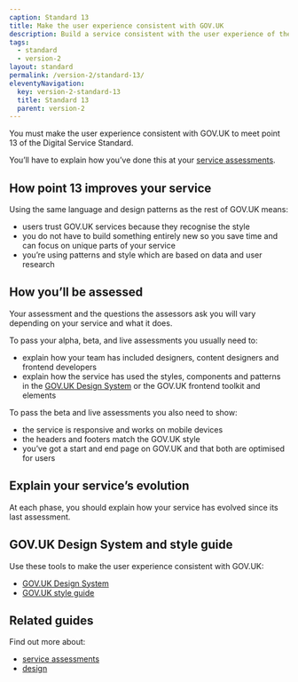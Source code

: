 ```yaml
---
caption: Standard 13
title: Make the user experience consistent with GOV.UK
description: Build a service consistent with the user experience of the rest of GOV.UK including using the design patterns and style guide.
tags:
  - standard
  - version-2
layout: standard
permalink: /version-2/standard-13/
eleventyNavigation:
  key: version-2-standard-13
  title: Standard 13
  parent: version-2
---
```


You must make the user experience consistent with GOV.UK to meet point 13 of the Digital Service Standard.

You’ll have to explain how you’ve done this at your [service assessments](https://www.gov.uk/service-manual/service-assessments/how-service-assessments-work).

## How point 13 improves your service

Using the same language and design patterns as the rest of GOV.UK means:

- users trust GOV.UK services because they recognise the style
- you do not have to build something entirely new so you save time and can focus on unique parts of your service
- you’re using patterns and style which are based on data and user research

## How you’ll be assessed

Your assessment and the questions the assessors ask you will vary depending on your service and what it does.

To pass your alpha, beta, and live assessments you usually need to:

- explain how your team has included designers, content designers and frontend developers
- explain how the service has used the styles, components and patterns in the [GOV.UK Design System](https://design-system.service.gov.uk/) or the GOV.UK frontend toolkit and elements

To pass the beta and live assessments you also need to show:

- the service is responsive and works on mobile devices
- the headers and footers match the GOV.UK style
- you’ve got a start and end page on GOV.UK and that both are optimised for users

## Explain your service’s evolution

At each phase, you should explain how your service has evolved since its last assessment.

## GOV.UK Design System and style guide

Use these tools to make the user experience consistent with GOV.UK:

- [GOV.UK Design System](https://design-system.service.gov.uk/)
- [GOV.UK style guide](/guidance/style-guide/a-to-z-of-gov-uk-style)

## Related guides

Find out more about:

- [service assessments](https://www.gov.uk/service-manual/service-assessments)
- [design](https://www.gov.uk/service-manual/design)
